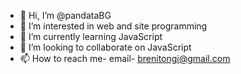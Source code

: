 - 👋 Hi, I’m @pandataBG
- 👀 I’m interested in web and site programming
- 🌱 I’m currently learning JavaScript
- 💞️ I’m looking to collaborate on JavaScript
- 📫 How to reach me- email- brenitongi@gmail.com 

<!---
pandataBG/pandataBG is a ✨ special ✨ repository because its `README.md` (this file) appears on your GitHub profile.
You can click the Preview link to take a look at your changes.
--->
